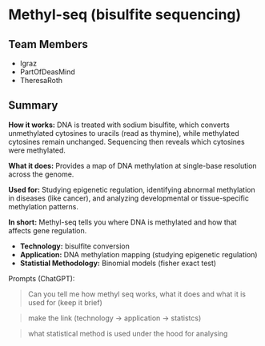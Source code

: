 # Methyl-seq (bisulfite sequencing)

## Team Members
- lgraz
- PartOfDeasMind
- TheresaRoth

## Summary

**How it works:** DNA is treated with sodium bisulfite, which converts unmethylated cytosines to uracils (read as thymine), while methylated cytosines remain unchanged. Sequencing then reveals which cytosines were methylated.

**What it does:** Provides a map of DNA methylation at single-base resolution across the genome.

**Used for:** Studying epigenetic regulation, identifying abnormal methylation in diseases (like cancer), and analyzing developmental or tissue-specific methylation patterns.

**In short:** Methyl-seq tells you where DNA is methylated and how that affects gene regulation.


- **Technology:** bisulfite conversion
- **Application:** DNA methylation mapping (studying epigenetic regulation)
- **Statistial Methodology:** Binomial models (fisher exact test) 


Prompts (ChatGPT):  

> Can you tell me how methyl seq works, what it does and what it is used for (keep it brief)

> make the link (technology -> application -> statistcs)

> what statistical method is used under the hood for analysing

